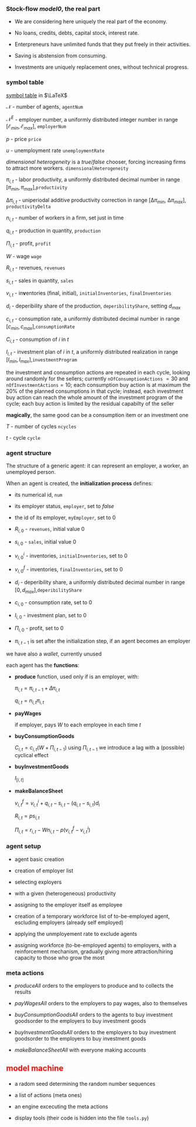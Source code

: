 ### Stock-flow *model0*, the real part

- We are considering here uniquely the real part of the economy.

  

- No loans, credits, debts, capital stock, interest rate.



- Enterpreneurs have unlimited funds that they put freely in their activities.

  

- Saving is abstension from consuming.



- Investments are uniquely replacement ones, without technical progress.

  

### symbol table

[symbol table](https://www.caam.rice.edu/~heinken/latex/symbols.pdf) in $\LaTeX$ 

$\mathcal{N}$ - number of agents, `agentNum`

$\mathcal{N}^E$ - employer number, a uniformly distributed integer number in range $[\mathcal{E}_{min},\mathcal{E}_{max}]$, `employerNum`

$p$ - price `price`

$u$ - unemployment rate `unemploymentRate`

$dimensional~heterogeneity$ is a $true/false$ chooser, forcing increasing firms to attract more workers. `dimensionalHeterogeneity`

$\pi_{i,t}$ - labor productivity, a uniformly distributed decimal number in range $[\pi_{min},\pi_{max}]$,`productivity`

&Delta;$\pi_{i,t}$ - uniperiodal additive productivity correction in range $[$&Delta;$\pi_{min},$ &Delta;$\pi_{max}]$, `productivityDelta`

$n_{i,t}$ - number of workers in a firm, set just in time

$q_{i,t}$ - production in quantity, `production`

$\Pi_{i,t}$ - profit, `profit`

$W$ - wage `wage`

$R_{i,t}$ - revenues, `revenues`

$s_{i,t}$ - sales in quantity, `sales`

$v_{i,t}$ - in**v**entories (final, initial), `initialInventories`, `finalInventories`

$d_{i}$ - deperibility share of the production, `deperibilityShare`, setting $d_{max}$

$c_{i,t}$ - consumption rate, a uniformly distributed decimal number in range $[c_{min},c_{max}]$,`consumptionRate`

$C_{i,t}$ - consumption of $i$ in $t$

$I_{i,t}$  - investment plan  of $i$ in $t$, a uniformly distributed realization in range $[I_{min},I_{max}]$,`investmentProgram`

the investment and consumption actions are repeated in each cycle, looking around randomly for the sellers; currently `nOfConsumptionActions` $=30$ and `nOfInvestmentActions`$=10$; each consumption buy action is at maximum the 20% of the planned consumptions in that cycle; instead, each investment buy action can reach the whole amount of the investment program of the cycle; each buy action is limited by the residual capabilty of the seller

**magically**, the same good can be a consumption item or an investment one

$T$ - number of cycles `ncycles`

$t$ - cycle `cycle`

### agent structure

The structure of a generic agent: it can represent an employer, a worker, an unemployed person.

When an agent is created, the **initialization process** defines:

- its numerical id, `num`

- its employer status, `employer`, set to $false$
- the id of its employer, `myEmployer`, set to $0$
- $R_{i,0}$ - `revenues`, initial value  $0$
- $s_{i,0}$ - `sales`, initial value  $0$
- $v^i_{i,0}$ - inventories, `initialInventories`, set to $0$ 
- $v^f_{i,0}$ - inventories, `finalInventories`, set to $0$ 
- $d_{i}$ - deperibility share, a uniformly distributed decimal number in range $[0,d_{max}]$,`deperibilityShare`
- $c_{i,0}$ - consumption rate, set to $0$
- $I_{i,0}$  - investment plan, set to $0$
- $\Pi_{i,0}$ - profit, set to 0



- $\pi_{i,t-1}$ is set after the initialization step, if an agent becomes an employer



we have also a *wallet*, currently unused



each agent has the **functions**:



- **produce** function, used only if is an employer, with:

  $\pi_{i,t}=\pi_{i,t-1}+\Delta\pi_{i,t}$

  $q_{i,t}=n_{i,t} \pi_{i,t}$

  

- **payWages**

  if employer, pays $W$ to each employee in each time $t$

  

- **buyConsumptionGoods** 

  $C_{i,t}=c_{i,t} (W+\Pi_{i,t-1})$ 	using $\Pi_{i,t-1}$ we introduce a lag with a (possible) cyclical effect

  

- **buyInvestmentGoods**

  $I_[i,t]$

  

- **makeBalanceSheet**

  $v^f_{i,t}=v^i_{i,t}+q_{i,t}-s_{i,t}-(q_{i,t}-s_{i,t}) d_{i}$

  $R_{i,t}=p s_{i,t}$

  $\Pi_{i,t}=r_{i,t}-W n_{i,t}-p(v^f_{i,t}-v^i_{i,t})$



### agent setup

- agent basic creation

  

- creation of employer list

  

- selecting exployers

  

- with a given (heterogeneous) productivity

  

- assigning to the employer itself as employee

  

- creation of a temporary workforce list of to-be-employed agent, escluding employers (already self employed)

  

- applying the unmployement rate to exclude agents

  

- assigning workforce (to-be-employed agents) to employers, with a reinforcement mechanism, gradually giving more attraction/hiring capacity to those who grow the most



### meta actions



- *produceAll* orders to the employers to produce and to collects the results

  

- *payWagesAll* orders to the employers to pay wages, also to themselves

  

- *buyConsumptionGoodsAll* orders to the agents to buy investment goodsorder to the employers to buy investment goods

  

- *buyInvestmentGoodsAll* orders to the employers to buy investment goodsorder to the employers to buy investment goods



- *makeBalanceSheetAll* with everyone making accounts



## <p style="color:red">model machine</p>

- a radom seed determining the random number sequences



- a list of actions (meta ones)



- an engine excecuting the meta actions



- display tools (their code is hidden into the file `tools.py`)


